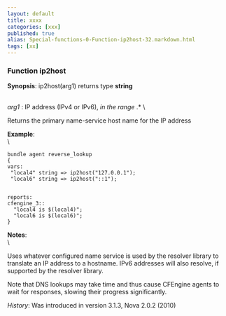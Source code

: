 ```yaml
---
layout: default
title: xxxx
categories: [xxx]
published: true
alias: Special-functions-0-Function-ip2host-32.markdown.html
tags: [xx]
---
```


### Function ip2host

**Synopsis**: ip2host(arg1) returns type **string**

\
 *arg1* : IP address (IPv4 or IPv6), *in the range* .\* \

Returns the primary name-service host name for the IP address

**Example**:\
 \

    bundle agent reverse_lookup
    {
    vars:
     "local4" string => ip2host("127.0.0.1");
     "local6" string => ip2host("::1");


    reports:
    cfengine_3::
      "local4 is $(local4)";
      "local6 is $(local6)";
    }

**Notes**:\
 \

Uses whatever configured name service is used by the resolver library to
translate an IP address to a hostname. IPv6 addresses will also resolve,
if supported by the resolver library.

Note that DNS lookups may take time and thus cause CFEngine agents to
wait for responses, slowing their progress significantly.

*History*: Was introduced in version 3.1.3, Nova 2.0.2 (2010)
